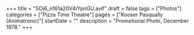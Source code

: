 +++
title = "SOj6_n161a20V4iYpnGU.avif"
draft = false
tags = ["Photos"]
categories = ["Pizza Time Theatre"]
pages = ["Kooser Pasqually (Animatronic)"]
startDate = ""
description = "Promotional Photo, December 1978."
+++
